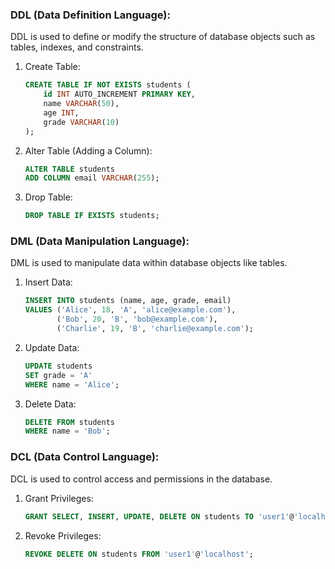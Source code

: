 
### DDL (Data Definition Language):

DDL is used to define or modify the structure of database objects such as tables, indexes, and constraints.

1. Create Table:
   ```sql
   CREATE TABLE IF NOT EXISTS students (
       id INT AUTO_INCREMENT PRIMARY KEY,
       name VARCHAR(50),
       age INT,
       grade VARCHAR(10)
   );
   ```

2. Alter Table (Adding a Column):
   ```sql
   ALTER TABLE students
   ADD COLUMN email VARCHAR(255);
   ```

3. Drop Table:
   ```sql
   DROP TABLE IF EXISTS students;
   ```

### DML (Data Manipulation Language):

DML is used to manipulate data within database objects like tables.

1. Insert Data:
   ```sql
   INSERT INTO students (name, age, grade, email)
   VALUES ('Alice', 18, 'A', 'alice@example.com'),
          ('Bob', 20, 'B', 'bob@example.com'),
          ('Charlie', 19, 'B', 'charlie@example.com');
   ```

2. Update Data:
   ```sql
   UPDATE students
   SET grade = 'A'
   WHERE name = 'Alice';
   ```

3. Delete Data:
   ```sql
   DELETE FROM students
   WHERE name = 'Bob';
   ```

### DCL (Data Control Language):

DCL is used to control access and permissions in the database.

1. Grant Privileges:
   ```sql
   GRANT SELECT, INSERT, UPDATE, DELETE ON students TO 'user1'@'localhost' IDENTIFIED BY 'password';
   ```

2. Revoke Privileges:
   ```sql
   REVOKE DELETE ON students FROM 'user1'@'localhost';
   ```
